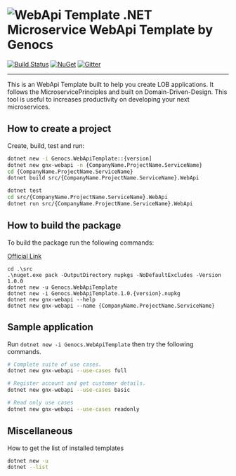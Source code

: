 ![WebApi Template](https://raw.githubusercontent.com/Genocs/webapi-template/master/icon.png) .NET Microservice WebApi Template by Genocs
=========

[![Build Status](https://app.travis-ci.com/Genocs/webapi-template.svg?branch=master)](https://app.travis-ci.com/Genocs/webapi-template) <a href="https://www.nuget.org/packages/Genocs.WebApiTemplate/" rel="Genocs.CleanCode">![NuGet](https://buildstats.info/nuget/genocs.webapi-template)</a> [![Gitter](https://img.shields.io/badge/chat-on%20gitter-blue.svg)](https://gitter.im/genocs/)

----

This is an WebApi Template built to help you create LOB applications. It follows the MicroservicePrinciples and built on Domain-Driven-Design. This tool is useful to increases productivity on developing your next microservices.

## How to create a project

Create, build, test and run:

``` sh
dotnet new -i Genocs.WebApiTemplate::{version]
dotnet new gnx-webapi -n {CompanyName.ProjectName.ServiceName}
cd {CompanyName.ProjectName.ServiceName}
dotnet build src/{CompanyName.ProjectName.ServiceName}.WebApi

dotnet test
cd src/{CompanyName.ProjectName.ServiceName}.WebApi
dotnet run src/{CompanyName.ProjectName.ServiceName}.WebApi
```


## How to build the package

To build the package run the following commands:

[Official Link](https://docs.microsoft.com/en-us/dotnet/core/tools/custom-templates)


``` PS
cd .\src
.\nuget.exe pack -OutputDirectory nupkgs -NoDefaultExcludes -Version 1.0.0
dotnet new -u Genocs.WebApiTemplate
dotnet new -i Genocs.WebApiTemplate.1.0.{version}.nupkg
dotnet new gnx-webapi --help
dotnet new gnx-webapi --name {CompanyName.ProjectName.ServiceName}
```


## Sample application

Run `dotnet new -i Genocs.WebApiTemplate` then try the following commands.

``` sh
# Complete suite of use cases.
dotnet new gnx-webapi --use-cases full

# Register account and get customer details.
dotnet new gnx-webapi --use-cases basic

# Read only use cases
dotnet new gnx-webapi --use-cases readonly
```


## Miscellaneous

How to get the list of installed templates

``` sh
dotnet new -u
dotnet --list
```



